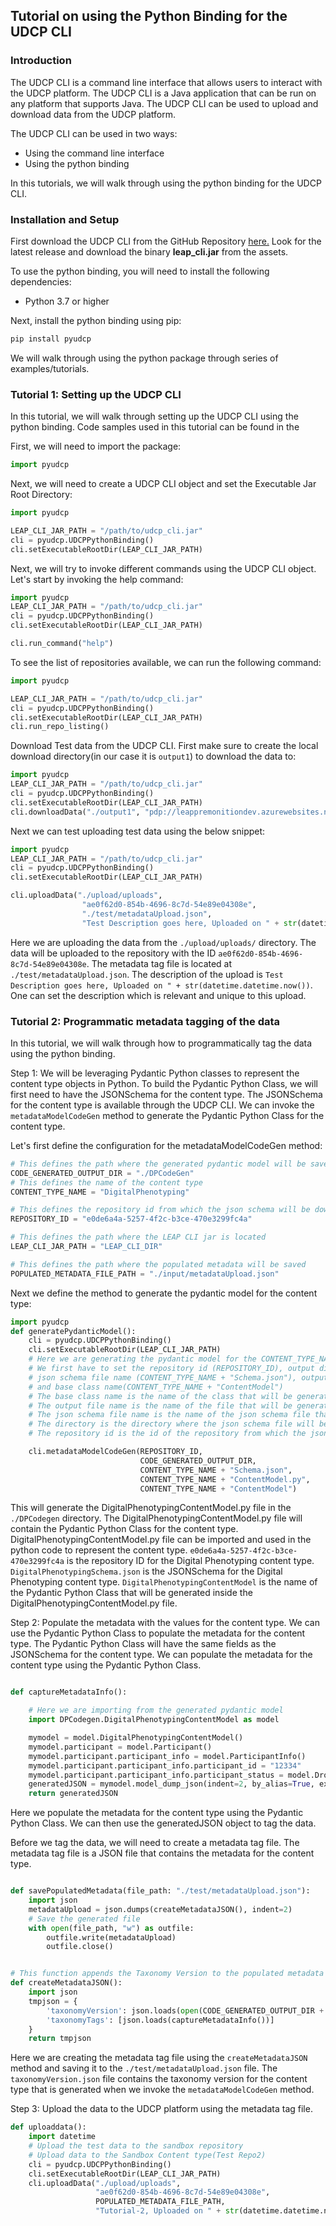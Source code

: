 ## Tutorial on using the Python Binding for the UDCP CLI

### Introduction
The UDCP CLI is a command line interface that allows users to interact with the UDCP platform.
The UDCP CLI is a Java application that can be run on any platform that supports Java.
The UDCP CLI can be used to upload and download data from the UDCP platform.

The UDCP CLI can be used in two ways:
- Using the command line interface
- Using the python binding

In this tutorials, we will walk through using the python binding for the UDCP CLI.


### Installation and Setup
First download the UDCP CLI from the GitHub Repository [here.](https://github.com/enigmasys/enigma/releases)
Look for the latest release and download the binary **leap_cli.jar** from the assets.

To use the python binding, you will need to install the following dependencies:
- Python 3.7 or higher

Next, install the python binding using pip:
```bash
pip install pyudcp
```

We will walk through using the python package through series of examples/tutorials.

### Tutorial 1: Setting up the UDCP CLI
In this tutorial, we will walk through setting up the UDCP CLI using the python binding.
Code samples used in this tutorial can be found in the 

First, we will need to import the package:
```python
import pyudcp
```

Next, we will need to create a UDCP CLI object and set the Executable Jar Root Directory:


```python
import pyudcp

LEAP_CLI_JAR_PATH = "/path/to/udcp_cli.jar"
cli = pyudcp.UDCPPythonBinding()
cli.setExecutableRootDir(LEAP_CLI_JAR_PATH)

```

Next, we will try to invoke different commands using the UDCP CLI object.
Let's start by invoking the help command:

```python
import pyudcp
LEAP_CLI_JAR_PATH = "/path/to/udcp_cli.jar"
cli = pyudcp.UDCPPythonBinding()
cli.setExecutableRootDir(LEAP_CLI_JAR_PATH)

cli.run_command("help")
```

To see the list of repositories available, we can run the following command:

```python
import pyudcp

LEAP_CLI_JAR_PATH = "/path/to/udcp_cli.jar"
cli = pyudcp.UDCPPythonBinding()
cli.setExecutableRootDir(LEAP_CLI_JAR_PATH)
cli.run_repo_listing()
```

Download Test data from the UDCP CLI. First make sure to create the local download directory(in our case it is `output1`) to download the data to:

```python
import pyudcp
LEAP_CLI_JAR_PATH = "/path/to/udcp_cli.jar"
cli = pyudcp.UDCPPythonBinding()
cli.setExecutableRootDir(LEAP_CLI_JAR_PATH)
cli.downloadData("./output1", "pdp://leappremonitiondev.azurewebsites.net/sandbox_dfv1/e0de6a4a-5257-4f2c-b3ce-470e3299fc4a/12/0")
```


Next we can test uploading test data using the below snippet:

```python
import pyudcp
LEAP_CLI_JAR_PATH = "/path/to/udcp_cli.jar"
cli = pyudcp.UDCPPythonBinding()
cli.setExecutableRootDir(LEAP_CLI_JAR_PATH)

cli.uploadData("./upload/uploads",
                "ae0f62d0-854b-4696-8c7d-54e89e04308e",
                "./test/metadataUpload.json",
                "Test Description goes here, Uploaded on " + str(datetime.datetime.now()))
```
Here we are uploading the data from the `./upload/uploads/` directory. 
The data will be uploaded to the repository with the ID `ae0f62d0-854b-4696-8c7d-54e89e04308e`.
The metadata tag file is located at `./test/metadataUpload.json`.
The description of the upload is `Test Description goes here, Uploaded on " + str(datetime.datetime.now())`. 
One can set the description which is relevant and unique to this upload.


### Tutorial 2: Programmatic metadata tagging of the data

In this tutorial, we will walk through how to programmatically tag the data using the python binding.

Step 1: We will be leveraging Pydantic Python classes to represent the content type objects in Python.
To build the Pydantic Python Class, we will first need to have the JSONSchema for the content type.
The JSONSchema for the content type is available through the UDCP CLI. We can invoke the `metadataModelCodeGen` method
to generate the Pydantic Python Class for the content type.

Let's first define the configuration for the metadataModelCodeGen method:

```python
# This defines the path where the generated pydantic model will be saved
CODE_GENERATED_OUTPUT_DIR = "./DPCodeGen"
# This defines the name of the content type
CONTENT_TYPE_NAME = "DigitalPhenotyping"

# This defines the repository id from which the json schema will be downloaded
REPOSITORY_ID = "e0de6a4a-5257-4f2c-b3ce-470e3299fc4a"

# This defines the path where the LEAP CLI jar is located
LEAP_CLI_JAR_PATH = "LEAP_CLI_DIR"

# This defines the path where the populated metadata will be saved
POPULATED_METADATA_FILE_PATH = "./input/metadataUpload.json"
```
Next we define the method to generate the pydantic model for the content type:

```python
import pyudcp
def generatePydanticModel():
    cli = pyudcp.UDCPPythonBinding()
    cli.setExecutableRootDir(LEAP_CLI_JAR_PATH)
    # Here we are generating the pydantic model for the CONTENT_TYPE_NAME
    # We first have to set the repository id (REPOSITORY_ID), output directory (CODE_GENERATED_OUTPUT_DIR), 
    # json schema file name (CONTENT_TYPE_NAME + "Schema.json"), output Python file name(CONTENT_TYPE_NAME + "ContentModel.py") 
    # and base class name(CONTENT_TYPE_NAME + "ContentModel")
    # The base class name is the name of the class that will be generated in the pydantic model
    # The output file name is the name of the file that will be generated in the directory
    # The json schema file name is the name of the json schema file that will be downloaded from the repository
    # The directory is the directory where the json schema file will be downloaded and the pydantic model will be generated
    # The repository id is the id of the repository from which the json schema file will be downloaded

    cli.metadataModelCodeGen(REPOSITORY_ID,
                             CODE_GENERATED_OUTPUT_DIR,
                             CONTENT_TYPE_NAME + "Schema.json",
                             CONTENT_TYPE_NAME + "ContentModel.py",
                             CONTENT_TYPE_NAME + "ContentModel")
```


This will generate the DigitalPhenotypingContentModel.py file in the `./DPCodegen` directory.
The DigitalPhenotypingContentModel.py file will contain the Pydantic Python Class for the content type.
DigitalPhenotypingContentModel.py file can be imported and used in the python code to represent the content type.
`e0de6a4a-5257-4f2c-b3ce-470e3299fc4a` is the repository ID for the Digital Phenotyping content type.
`DigitalPhenotypingSchema.json` is the JSONSchema for the Digital Phenotyping content type.
`DigitalPhenotypingContentModel` is the name of the Pydantic Python Class that will be generated inside the DigitalPhenotypingContentModel.py file.


Step 2: Populate the metadata with the values for the content type.
We can use the Pydantic Python Class to populate the metadata for the content type.
The Pydantic Python Class will have the same fields as the JSONSchema for the content type.
We can populate the metadata for the content type using the Pydantic Python Class.

```python

def captureMetadataInfo():

    # Here we are importing from the generated pydantic model
    import DPCodegen.DigitalPhenotypingContentModel as model

    mymodel = model.DigitalPhenotypingContentModel()
    mymodel.participant = model.Participant()
    mymodel.participant.participant_info = model.ParticipantInfo()
    mymodel.participant.participant_info.participant_id = "12334"
    mymodel.participant.participant_info.participant_status = model.Dropout(dropout={})
    generatedJSON = mymodel.model_dump_json(indent=2, by_alias=True, exclude_unset=False, exclude_none=True)
    return generatedJSON

```
Here we populate the metadata for the content type using the Pydantic Python Class.
We can then use the generatedJSON object to tag the data.

Before we tag the data, we will need to create a metadata tag file.
The metadata tag file is a JSON file that contains the metadata for the content type.


```python

def savePopulatedMetadata(file_path: "./test/metadataUpload.json"):
    import json
    metadataUpload = json.dumps(createMetadataJSON(), indent=2)
    # Save the generated file
    with open(file_path, "w") as outfile:
        outfile.write(metadataUpload)
        outfile.close()


# This function appends the Taxonomy Version to the populated metadata
def createMetadataJSON():
    import json
    tmpjson = {
        'taxonomyVersion': json.loads(open(CODE_GENERATED_OUTPUT_DIR + "/taxonomyVersion.json").read()),
        'taxonomyTags': [json.loads(captureMetadataInfo())]
    }
    return tmpjson
```

Here we are creating the metadata tag file using the `createMetadataJSON` method and saving it to the `./test/metadataUpload.json` file.
The `taxonomyVersion.json` file contains the taxonomy version for the content type that is generated when we invoke the `metadataModelCodeGen` method.


Step 3: Upload the data to the UDCP platform using the metadata tag file.

```python
def uploaddata():
    import datetime
    # Upload the test data to the sandbox repository
    # Upload data to the Sandbox Content type(Test Repo2)
    cli = pyudcp.UDCPPythonBinding()
    cli.setExecutableRootDir(LEAP_CLI_JAR_PATH)
    cli.uploadData("./upload/uploads",
                   "ae0f62d0-854b-4696-8c7d-54e89e04308e",
                   POPULATED_METADATA_FILE_PATH,
                   "Tutorial-2, Uploaded on " + str(datetime.datetime.now()))
```













